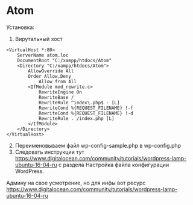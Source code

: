 # Atom
Установка:
1. Вирутальный хост
```
<VirtualHost *:80>
	ServerName atom.loc
	DocumentRoot "C:/xampp/htdocs/Atom"
	<Directory "C:/xampp/htdocs/Atom">
		AllowOverride All
		Order Allow,Deny
        	Allow from All
		<IfModule mod_rewrite.c>
			RewriteEngine On
			RewriteBase /
			RewriteRule ^index\.php$ - [L]
			RewriteCond %{REQUEST_FILENAME} !-f
			RewriteCond %{REQUEST_FILENAME} !-d
			RewriteRule . /index.php [L]
		</IfModule>		
	</Directory>
</VirtualHost>
```
2. Переименовываем файл wp-config-sample.php в wp-config.php
3. Следовать инструкции тут https://www.digitalocean.com/community/tutorials/wordpress-lamp-ubuntu-16-04-ru
с раздела Настройка файла конфигурации WordPress.

Админу на свое усмотрение, но для инфы вот ресурс https://www.digitalocean.com/community/tutorials/wordpress-lamp-ubuntu-16-04-ru
